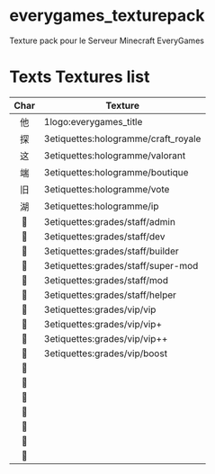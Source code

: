 # everygames_texturepack
Texture pack pour le Serveur Minecraft EveryGames

# Texts Textures list

|Char|Texture|
|:---:|---|
|他|1logo:everygames_title|
|探|3etiquettes:hologramme/craft_royale|
|这|3etiquettes:hologramme/valorant|
|端|3etiquettes:hologramme/boutique|
|旧|3etiquettes:hologramme/vote|
|湖|3etiquettes:hologramme/ip|
||3etiquettes:grades/staff/admin|
||3etiquettes:grades/staff/dev|
||3etiquettes:grades/staff/builder|
||3etiquettes:grades/staff/super-mod|
||3etiquettes:grades/staff/mod|
||3etiquettes:grades/staff/helper|
||3etiquettes:grades/vip/vip|
||3etiquettes:grades/vip/vip+|
||3etiquettes:grades/vip/vip++|
||3etiquettes:grades/vip/boost|
|||
|||
|||
|||
|||
|||
|||
